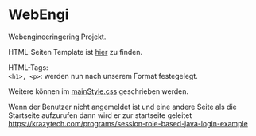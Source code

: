 # WebEngi
Webengineeringering Projekt.

HTML-Seiten Template ist [hier](https://drive.google.com/open?id=1PTkCf3i9p3bzFNmyp0F0ktbEupu14NpVdz1C-fV4Zbg) zu finden.  


HTML-Tags:  
`<h1>, <p>`: werden nun nach unserem Format festegelegt.  

Weitere können im [mainStyle.css](webContent/mainStyle.css) geschrieben werden.


Wenn der Benutzer nicht angemeldet ist und eine andere Seite als die Startseite aufzurufen dann wird er zur startseite geleitet
https://krazytech.com/programs/session-role-based-java-login-example